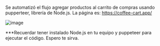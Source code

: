 Se automatizó el flujo agregar productos al carrito de compras usando pupperteer, librería de Node.js.
La página es: https://coffee-cart.app/

![image](https://github.com/Fernando608/automatizacion-puppeteer/assets/70621156/09650682-14f1-495e-bafc-b88909430748)

***Recuerdar tener instalado Node.js en tu equipo y puppeteer para ejecutar el código.
Espero te sirva.
